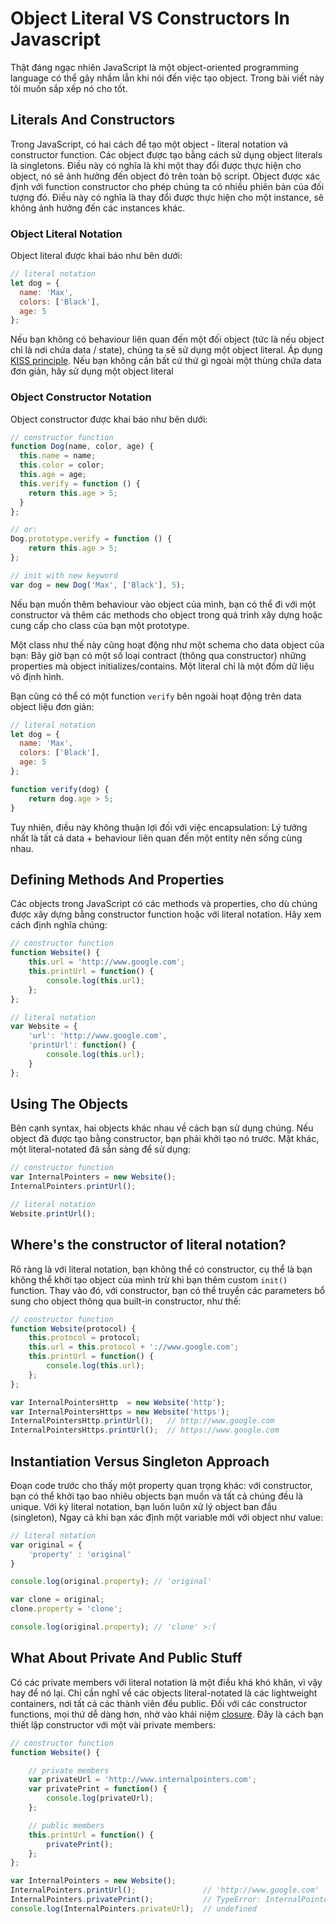 # Object Literal VS Constructors In Javascript

  Thật đáng ngạc nhiên JavaScript là một object-oriented programming language
có thể gây nhầm lẫn khi nói đến việc tạo object. Trong bài viết này tôi muốn sắp
xếp nó cho tốt.

## Literals And Constructors

  Trong JavaScript, có hai cách để tạo một object - literal notation
và constructor function. Các object được tạo bằng cách sử dụng object literals
là singletons. Điều này có nghĩa là khi một thay đổi được thực hiện cho object,
nó sẽ ảnh hưởng đến object đó trên toàn bộ script. Object được xác định với
function constructor cho phép chúng ta có nhiều phiên bản của đối tượng đó.
Điều này có nghĩa là thay đổi được thực hiện cho một instance, sẽ không ảnh hưởng
đến các instances khác.

### Object Literal Notation

  Object literal được khai báo như bên dưới:

  ```javascript
  // literal notation
  let dog = {
    name: 'Max',
    colors: ['Black'],
    age: 5
  };
  ```

  Nếu bạn không có behaviour liên quan đến một đối object (tức là nếu object chỉ
là nơi chứa data / state), chúng ta sẽ sử dụng một object literal. Áp dụng
[KISS principle](https://en.wikipedia.org/wiki/KISS_principle). Nếu bạn không
cần bất cứ thứ gì ngoài một thùng chứa data đơn giản, hãy sử dụng một object literal

### Object Constructor Notation

  Object constructor được khai báo như bên dưới:

```javascript
// constructor function
function Dog(name, color, age) {
  this.name = name;
  this.color = color;
  this.age = age;
  this.verify = function () {
    return this.age > 5;
  }
};

// or:
Dog.prototype.verify = function () {
    return this.age > 5;
};

// init with new keyword
var dog = new Dog('Max', ['Black'], 5);
```

  Nếu bạn muốn thêm behaviour vào object của mình, bạn có thể đi với một
constructor và thêm các methods cho object trong quá trình xây dựng hoặc cung cấp
cho class của bạn một prototype.

  Một class như thế này cũng hoạt động như một schema cho data object của bạn:
Bây giờ bạn có một số loại contract (thông qua constructor) những properties mà
object initializes/contains. Một literal chỉ là một đốm dữ liệu vô định hình.

  Bạn cũng có thể có một function `verify` bên ngoài hoạt động trên data object liệu
đơn giản:

```javascript
// literal notation
let dog = {
  name: 'Max',
  colors: ['Black'],
  age: 5
};

function verify(dog) {
    return dog.age > 5;
}
```

  Tuy nhiên, điều này không thuận lợi đối với việc encapsulation: Lý tưởng nhất
là tất cả data + behaviour  liên quan đến một entity nên sống cùng nhau.

## Defining Methods And Properties

  Các objects trong JavaScript có các methods và properties, cho dù chúng được
xây dựng bằng constructor function hoặc với literal notation. Hãy xem cách định
nghĩa chúng:

```javascript
// constructor function
function Website() {
    this.url = 'http://www.google.com';
    this.printUrl = function() {
        console.log(this.url);
    };
};

// literal notation
var Website = {
    'url': 'http://www.google.com',
    'printUrl': function() {
        console.log(this.url);
    }
};
```

## Using The Objects

  Bên cạnh syntax, hai objects khác nhau về cách bạn sử dụng chúng. Nếu object đã
được tạo bằng constructor, bạn phải khởi tạo nó trước. Mặt khác, một
literal-notated đã sẵn sàng để sử dụng:

```js
// constructor function
var InternalPointers = new Website();
InternalPointers.printUrl();

// literal notation
Website.printUrl();
```

## Where's the constructor of literal notation?

  Rõ ràng là với literal notation, bạn không thể có constructor, cụ thể là bạn
không thể khởi tạo object của mình trừ khi bạn thêm custom `init()` function.
Thay vào đó, với constructor, bạn có thể truyền các parameters bổ sung cho object
thông qua built-in constructor, như thế:

```js
// constructor function
function Website(protocol) {
    this.protocol = protocol;
    this.url = this.protocol + '://www.google.com';
    this.printUrl = function() {
        console.log(this.url);
    };
};

var InternalPointersHttp  = new Website('http');
var InternalPointersHttps = new Website('https');
InternalPointersHttp.printUrl();   // http://www.google.com
InternalPointersHttps.printUrl();  // https://www.google.com
```

## Instantiation Versus Singleton Approach

Đoạn code trước cho thấy một property quan trọng khác: với constructor, bạn có
thể khởi tạo bao nhiêu objects bạn muốn và tất cả chúng đều là unique. Với ký
literal notation, bạn luôn luôn xử lý object ban đầu (singleton), Ngay cả khi
bạn xác định một variable mới với object như value:

```js
// literal notation
var original = {
    'property' : 'original'
}

console.log(original.property); // 'original'

var clone = original;
clone.property = 'clone';

console.log(original.property); // 'clone' >:(
```

## What About Private And Public Stuff

 Có các private members với literal notation là một điều khá khó khăn, vì vậy hay
để nó lại. Chỉ cần nghĩ về các objects literal-notated là các lightweight
containers, nơi tất cả các thành viên đều public. Đối với các constructor
functions, mọi thứ dễ dàng hơn, nhờ vào khái niệm [closure](http://javascriptissexy.com/understand-javascript-closures-with-ease/).
Đây là cách bạn thiết lập constructor với một vài private members:

```js
// constructor function
function Website() {

    // private members
    var privateUrl = 'http://www.internalpointers.com';
    var privatePrint = function() {
        console.log(privateUrl);
    };

    // public members
    this.printUrl = function() {
        privatePrint();
    };
};

var InternalPointers = new Website();
InternalPointers.printUrl();               // 'http://www.google.com'
InternalPointers.privatePrint();           // TypeError: InternalPointers.privatePrint is not a function
console.log(InternalPointers.privateUrl);  // undefined
```
